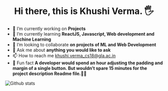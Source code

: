 <div class="container">
<h1 style="text-align:center";> Hi there, this is Khushi Verma. 🖐 </h1>
</div>

- 🔭 I’m currently working on **Projects** 
- 🌱 I’m currently learning **ReactJS, Javascript, Web development and Machine Learning**
- 👯 I’m looking to collaborate **on projects of ML and Web Development**
- 💬 Ask me about **anything you would like to ask**
- 📫 How to reach me [khushi.verma_cs18@gla.ac.in]()
- 👩 Fun fact **A developer would spend an hour adjusting the padding and margin of a single button. But wouldn’t spare 15 minutes for the project description Readme file.🙅‍♀️**

![Github stats](https://github-readme-stats.vercel.app/api?username=Khushi-Verma)


 
